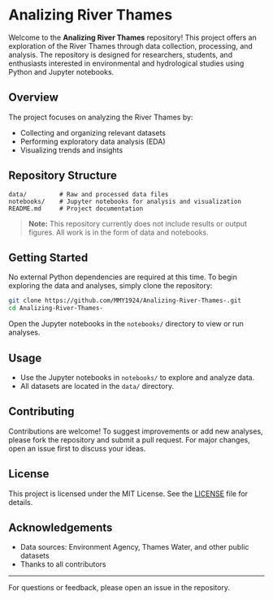 # Analizing River Thames

Welcome to the **Analizing River Thames** repository! This project offers an exploration of the River Thames through data collection, processing, and analysis. The repository is designed for researchers, students, and enthusiasts interested in environmental and hydrological studies using Python and Jupyter notebooks.

## Overview

The project focuses on analyzing the River Thames by:
- Collecting and organizing relevant datasets
- Performing exploratory data analysis (EDA)
- Visualizing trends and insights

## Repository Structure

```
data/         # Raw and processed data files
notebooks/    # Jupyter notebooks for analysis and visualization
README.md     # Project documentation
```

> **Note:** This repository currently does not include results or output figures. All work is in the form of data and notebooks.

## Getting Started

No external Python dependencies are required at this time. To begin exploring the data and analyses, simply clone the repository:

```bash
git clone https://github.com/MMY1924/Analizing-River-Thames-.git
cd Analizing-River-Thames-
```

Open the Jupyter notebooks in the `notebooks/` directory to view or run analyses.

## Usage

- Use the Jupyter notebooks in `notebooks/` to explore and analyze data.
- All datasets are located in the `data/` directory.

## Contributing

Contributions are welcome! To suggest improvements or add new analyses, please fork the repository and submit a pull request. For major changes, open an issue first to discuss your ideas.

## License

This project is licensed under the MIT License. See the [LICENSE](LICENSE) file for details.

## Acknowledgements

- Data sources: Environment Agency, Thames Water, and other public datasets
- Thanks to all contributors

---

For questions or feedback, please open an issue in the repository.